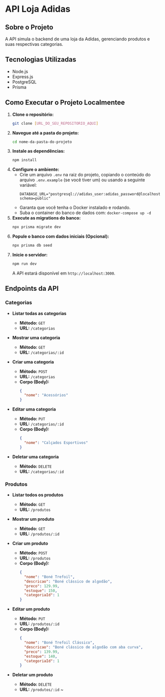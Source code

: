 # API Loja Adidas

## Sobre o Projeto

 A API simula o backend de uma loja da Adidas, gerenciando produtos e suas respectivas categorias.

## Tecnologias Utilizadas

* Node.js
* Express.js
* PostgreSQL
* Prisma

## Como Executar o Projeto Localmentee

1.  **Clone o repositório:**
    ```bash
    git clone [URL_DO_SEU_REPOSITORIO_AQUI]
    ```
2.  **Navegue até a pasta do projeto:**
    ```bash
    cd nome-da-pasta-do-projeto
    ```
3.  **Instale as dependências:**
    ```bash
    npm install
    ```
4.  **Configure o ambiente:**
    * Crie um arquivo `.env` na raiz do projeto, copiando o conteúdo do arquivo `.env.example` (se você tiver um) ou usando a seguinte variável:
        ```env
        DATABASE_URL="postgresql://adidas_user:adidas_password@localhost:5432/adidas_db?schema=public"
        ```
    * Garanta que você tenha o Docker instalado e rodando.
    * Suba o container do banco de dados com: `docker-compose up -d`
5.  **Execute as migrations do banco:**
    ```bash
    npx prisma migrate dev
    ```
6.  **Popule o banco com dados iniciais (Opcional):**
    ```bash
    npx prisma db seed
    ```
7.  **Inicie o servidor:**
    ```bash
    npm run dev
    ```
    A API estará disponível em `http://localhost:3000`.

## Endpoints da API

### Categorias

* **Listar todas as categorias**
    * **Método:** `GET`
    * **URL:** `/categorias`

* **Mostrar uma categoria**
    * **Método:** `GET`
    * **URL:** `/categorias/:id`

* **Criar uma categoria**
    * **Método:** `POST`
    * **URL:** `/categorias`
    * **Corpo (Body):**
        ```json
        {
          "nome": "Acessórios"
        }
        ```

* **Editar uma categoria**
    * **Método:** `PUT`
    * **URL:** `/categorias/:id`
    * **Corpo (Body):**
        ```json
        {
          "nome": "Calçados Esportivos"
        }
        ```

* **Deletar uma categoria**
    * **Método:** `DELETE`
    * **URL:** `/categorias/:id`

### Produtos

* **Listar todos os produtos**
    * **Método:** `GET`
    * **URL:** `/produtos`

* **Mostrar um produto**
    * **Método:** `GET`
    * **URL:** `/produtos/:id`

* **Criar um produto**
    * **Método:** `POST`
    * **URL:** `/produtos`
    * **Corpo (Body):**
        ```json
        {
          "nome": "Boné Trefoil",
          "descricao": "Boné clássico de algodão",
          "preco": 129.99,
          "estoque": 150,
          "categoriaId": 1
        }
        ```

* **Editar um produto**
    * **Método:** `PUT`
    * **URL:** `/produtos/:id`
    * **Corpo (Body):**
        ```json
        {
          "nome": "Boné Trefoil Clássico",
          "descricao": "Boné clássico de algodão com aba curva",
          "preco": 139.99,
          "estoque": 140,
          "categoriaId": 1
        }
        ```

* **Deletar um produto**
    * **Método:** `DELETE`
    * **URL:** `/produtos/:id`
    ~
